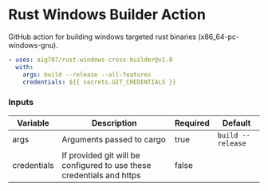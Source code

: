 Rust Windows Builder Action
========================

GitHub action for building windows targeted rust binaries (x86_64-pc-windows-gnu). 

```yaml
- uses: aig787/rust-windows-cross-builder@v1.0
  with:
    args: build --release --all-features
    credentials: ${{ secrets.GIT_CREDENTIALS }}
```
### Inputs
| Variable | Description | Required | Default |
|----------|-------------|----------|---------|
| args     | Arguments passed to cargo | true | `build --release` | 
| credentials | If provided git will be configured to use these credentials and https | false | |
